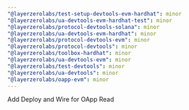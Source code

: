 ```yaml
---
"@layerzerolabs/test-setup-devtools-evm-hardhat": minor
"@layerzerolabs/ua-devtools-evm-hardhat-test": minor
"@layerzerolabs/protocol-devtools-solana": minor
"@layerzerolabs/ua-devtools-evm-hardhat": minor
"@layerzerolabs/protocol-devtools-evm": minor
"@layerzerolabs/protocol-devtools": minor
"@layerzerolabs/toolbox-hardhat": minor
"@layerzerolabs/ua-devtools-evm": minor
"@layerzerolabs/test-devtools": minor
"@layerzerolabs/ua-devtools": minor
"@layerzerolabs/oapp-evm": minor
---
```


Add Deploy and Wire for OApp Read
